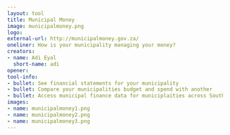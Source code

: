 ```yaml
---
layout: tool
title: Municipal Money
image: municipalmoney.png
logo: 
external-url: http://municipalmoney.gov.za/
oneliner: How is your municipality managing your money?
creators:
- name: Adi Eyal
  short-name: adi
opener: 
tool-info:
- bullet: See financial statements for your municipality
- bullet: Compare your municipalities budget and spend with another
- bullet: Access municipal finance data for municiplaities across South Africa
images:
- name: municipalmoney1.png
- name: municipalmoney2.png
- name: municipalmoney3.png
---
```

